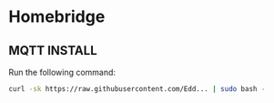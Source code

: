 # Homebridge

## MQTT INSTALL
Run the following command:
``` sh
curl -sk https://raw.githubusercontent.com/Edd... | sudo bash -
```

